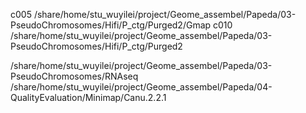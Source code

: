 c005	/share/home/stu_wuyilei/project/Geome_assembel/Papeda/03-PseudoChromosomes/Hifi/P_ctg/Purged2/Gmap
c010	/share/home/stu_wuyilei/project/Geome_assembel/Papeda/03-PseudoChromosomes/Hifi/P_ctg/Purged2

/share/home/stu_wuyilei/project/Geome_assembel/Papeda/03-PseudoChromosomes/RNAseq
/share/home/stu_wuyilei/project/Geome_assembel/Papeda/04-QualityEvaluation/Minimap/Canu.2.2.1
